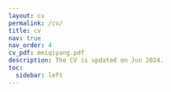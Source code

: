 ```yaml
---
layout: cv
permalink: /cv/
title: cv
nav: true
nav_order: 4
cv_pdf: meiqiyang.pdf
description: The CV is updated on Jun 2024.
toc:
  sidebar: left
---
```

